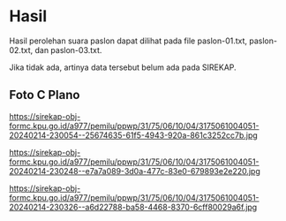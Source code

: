 # Hasil

Hasil perolehan suara paslon dapat dilihat pada file paslon-01.txt, paslon-02.txt, dan paslon-03.txt.

Jika tidak ada, artinya data tersebut belum ada pada SIREKAP.

## Foto C Plano

https://sirekap-obj-formc.kpu.go.id/a977/pemilu/ppwp/31/75/06/10/04/3175061004051-20240214-230054--25674635-61f5-4943-920a-861c3252cc7b.jpg

https://sirekap-obj-formc.kpu.go.id/a977/pemilu/ppwp/31/75/06/10/04/3175061004051-20240214-230248--e7a7a089-3d0a-477c-83e0-679893e2e220.jpg

https://sirekap-obj-formc.kpu.go.id/a977/pemilu/ppwp/31/75/06/10/04/3175061004051-20240214-230326--a6d22788-ba58-4468-8370-6cff80029a6f.jpg
